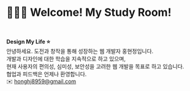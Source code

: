 # 👩🏻‍💻 Welcome! My Study Room!

<br>

<b>Design My Life ⭐</b><br>
안녕하세요. 도전과 창작을 통해 성장하는 웹 개발자 홍현정입니다.<br>
개발과 디자인에 대한 학습을 지속적으로 하고 있으며,<br>
현재 사용자의 편의성, 심미성, 보안성을 고려한 웹 개발을 목표로 하고 있습니다.<br>
협업과 피드백은 언제나 환영합니다.<br>
✉️ honghj8959@gmail.com
